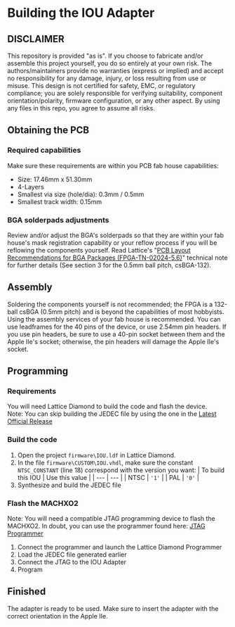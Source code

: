 # Building the IOU Adapter
## DISCLAIMER
This repository is provided "as is". If you choose to fabricate and/or assemble this project yourself, you do so entirely at your own risk. The authors/maintainers provide no warranties (express or implied) and accept no responsibility for any damage, injury, or loss resulting from use or misuse. This design is not certified for safety, EMC, or regulatory compliance; you are solely responsible for verifying suitability, component orientation/polarity, firmware configuration, or any other aspect. By using any files in this repo, you agree to assume all risks.

## Obtaining the PCB
### Required capabilities
Make sure these requirements are within you PCB fab house capabilities:
- Size: 17.46mm x 51.30mm
- 4-Layers
- Smallest via size (hole/dia): 0.3mm / 0.5mm
- Smallest track width: 0.15mm
### BGA solderpads adjustments
Review and/or adjust the BGA's solderpads so that they are within your fab house's mask registration capability or your reflow process if you will be reflowing the components yourself.
Read Lattice's "[PCB Layout Recommendations for BGA Packages (FPGA-TN-02024-5.6)](https://www.latticesemi.com/view_document?document_id=671)" technical note for further details (See section 3 for the 0.5mm ball pitch, csBGA-132).

## Assembly
Soldering the components yourself is not recommended; the FPGA is a 132-ball csBGA (0.5mm pitch) and is beyond the capabilities of most hobbyists. Using the assembly services of your fab house is recommended.
You can use leadframes for the 40 pins of the device, or use 2.54mm pin headers. If you use pin headers, be sure to use a 40-pin socket between them and the Apple IIe's socket; otherwise, the pin headers will damage the Apple IIe's socket.

## Programming
### Requirements
You will need Lattice Diamond to build the code and flash the device.<br/>
Note: You can skip building the JEDEC file by using the one in the [Latest Official Release](https://github.com/frozen-signal/Apple_IIe_IOU_3V3/releases/tag/1.0)

### Build the code
1. Open the project `firmware\IOU.ldf` in Lattice Diamond.
2. In the file `firmware\CUSTOM\IOU.vhdl`, make sure the constant `NTSC_CONSTANT` (line 18) correspond with the version you want:
   | To build this IOU | Use this value |
   | --- | --- |
   | NTSC | `'1'` |
   | PAL | `'0'` |
3. Synthesize and build the JEDEC file

### Flash the MACHXO2
Note: You will need a compatible JTAG programming device to flash the MACHXO2. In doubt, you can use the programmer found here: [JTAG Programmer](https://github.com/frozen-signal/JTAG-Programmer)
1. Connect the programmer and launch the Lattice Diamond Programmer
2. Load the JEDEC file generated earlier
3. Connect the JTAG to the IOU Adapter
4. Program

## Finished
The adapter is ready to be used. Make sure to insert the adapter with the correct orientation in the Apple IIe.
